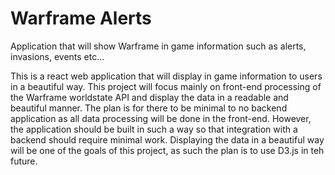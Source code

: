 # Warframe Alerts

Application that will show Warframe in game information such as alerts, invasions, events etc...

This is a react web application that will display in game information to users in a beautiful way. This project will focus mainly on front-end processing of the Warframe worldstate API and display the data in a readable and beautiful manner. The plan is for there to be minimal to no backend application as all data processing will be done in the front-end. However, the application should be built in such a way so that integration with a backend should require minimal work. Displaying the data in a beautiful way will be one of the goals of this project, as such the plan is to use D3.js in teh future.